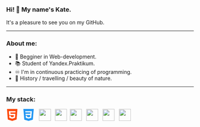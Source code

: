 ### Hi! 👋 My name's Kate. 
It's a pleasure to see you on my GitHub.
___
### About me:
- 🐣 Begginer in Web-development.   
- 📚 Student of Yandex.Praktikum.   
- ♾ I'm in continuous practicing of programming.   
- 💚 History / travelling / beauty of nature.
___
### My stack:
![html5](/html-5.png)&nbsp;&nbsp;
![html5](/css-3.png)&nbsp;&nbsp;
<a href="url"><img src="https://upload.wikimedia.org/wikipedia/commons/thumb/6/6a/JavaScript-logo.png/240px-JavaScript-logo.png" height="32" width="32"></a>&nbsp;&nbsp;
<a href="url"><img src="https://nextsoftware.io/files/images/logos/main/reactjs-logo.png" height="32" width="32"></a>&nbsp;
<a href="url"><img src="https://seeklogo.com/images/V/visual-studio-code-logo-284BC24C39-seeklogo.com.png" height="32" width="32"></a>&nbsp;&nbsp;
<a href="url"><img src="https://git-scm.com/images/logos/downloads/Git-Icon-1788C.png" height="32" width="32"></a>&nbsp;&nbsp;
<a href="url"><img src="https://seeklogo.com/images/P/postman-logo-F43375A2EB-seeklogo.com.png" height="32" width="32"></a>&nbsp;&nbsp;
<a href="url"><img src="https://seeklogo.com/images/N/nodejs-logo-FBE122E377-seeklogo.com.png" height="32" width="32"></a>&nbsp;&nbsp;

